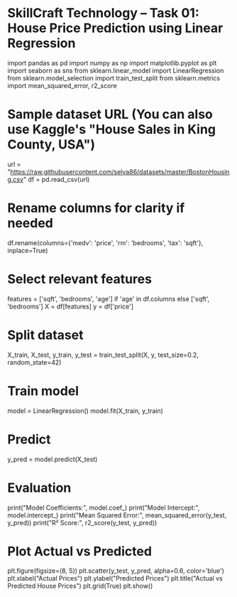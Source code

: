 # SkillCraft Technology – Task 01: House Price Prediction using Linear Regression

import pandas as pd
import numpy as np
import matplotlib.pyplot as plt
import seaborn as sns
from sklearn.linear_model import LinearRegression
from sklearn.model_selection import train_test_split
from sklearn.metrics import mean_squared_error, r2_score

# Sample dataset URL (You can also use Kaggle's "House Sales in King County, USA")
url = "https://raw.githubusercontent.com/selva86/datasets/master/BostonHousing.csv"
df = pd.read_csv(url)

# Rename columns for clarity if needed
df.rename(columns={'medv': 'price', 'rm': 'bedrooms', 'tax': 'sqft'}, inplace=True)

# Select relevant features
features = ['sqft', 'bedrooms', 'age'] if 'age' in df.columns else ['sqft', 'bedrooms']
X = df[features]
y = df['price']

# Split dataset
X_train, X_test, y_train, y_test = train_test_split(X, y, test_size=0.2, random_state=42)

# Train model
model = LinearRegression()
model.fit(X_train, y_train)

# Predict
y_pred = model.predict(X_test)

# Evaluation
print("Model Coefficients:", model.coef_)
print("Model Intercept:", model.intercept_)
print("Mean Squared Error:", mean_squared_error(y_test, y_pred))
print("R² Score:", r2_score(y_test, y_pred))

# Plot Actual vs Predicted
plt.figure(figsize=(8, 5))
plt.scatter(y_test, y_pred, alpha=0.6, color='blue')
plt.xlabel("Actual Prices")
plt.ylabel("Predicted Prices")
plt.title("Actual vs Predicted House Prices")
plt.grid(True)
plt.show()
